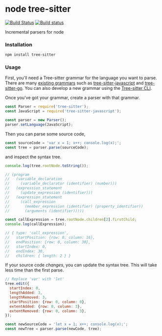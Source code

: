 node tree-sitter
================

[![Build Status](https://travis-ci.org/tree-sitter/node-tree-sitter.svg?branch=master)](https://travis-ci.org/tree-sitter/node-tree-sitter)
[![Build status](https://ci.appveyor.com/api/projects/status/vtmbd6i92e97l55w/branch/master?svg=true)](https://ci.appveyor.com/project/maxbrunsfeld/tree-sitter/branch/master)

Incremental parsers for node

### Installation

```sh
npm install tree-sitter
```

### Usage

First, you'll need a Tree-sitter grammar for the language you want to parse. There are many [existing grammars](https://github.com/tree-sitter) such as [tree-sitter-javascript](http://github.com/tree-sitter/tree-sitter-javascript) and [tree-sitter-go](http://github.com/tree-sitter/tree-sitter-go). You can also develop a new grammar using the [Tree-sitter CLI](http://github.com/tree-sitter/tree-sitter-cli).

Once you've got your grammar, create a parser with that grammar.

```javascript
const Parser = require('tree-sitter');
const JavaScript = require('tree-sitter-javascript');

const parser = new Parser();
parser.setLanguage(JavaScript);
```

Then you can parse some source code,

```javascript
const sourceCode = 'var x = 1; x++; console.log(x);';
const tree = parser.parse(sourceCode);
```

and inspect the syntax tree.

```javascript
console.log(tree.rootNode.toString());

// (program
//   (variable_declaration
//     (variable_declarator (identifier) (number)))
//   (expression_statement
//     (update_expression (identifier)))
//   (expression_statement
//     (call_expression
//       (member_expression (identifier) (property_identifier))
//       (arguments (identifier)))))

const callExpression = tree.rootNode.children[2].firstChild;
console.log(callExpression);

// { type: 'call_expression',
//   startPosition: {row: 0, column: 16},
//   endPosition: {row: 0, column: 30},
//   startIndex: 0,
//   endIndex: 30,
//   children: { length: 2 } }
```

If your source code *changes*, you can update the syntax tree. This will take less time than the first parse.

```javascript
// Replace 'var' with 'let'
tree.edit({
  startIndex: 0,
  lengthAdded: 3,
  lengthRemoved: 3,
  startPosition: {row: 0, column: 0},
  extentAdded: {row: 0, column: 3},
  extentRemoved: {row: 0, column: 3},
});

const newSourceCode = 'let x = 1; x++; console.log(x);';
const newTree = parser.parse(newCode, tree);
```
